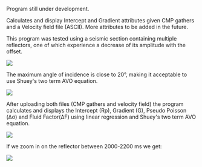 Program still under development.

Calculates and display Intercept and Gradient attributes given CMP gathers and a Velocity field file (ASCII). More attributes to be added in the future.

This program was tested using a seismic section containing multiple reflectors, one of which experience a decrease of its amplitude with the offset.

<img src="https://i.imgur.com/L0prznN.png">

The maximum angle of incidence is close to 20°, making it acceptable to use Shuey's two term AVO equation.

<img src="https://i.imgur.com/ysscLyH.png">

After uploading both files (CMP gathers and velocity field) the program calculates and displays the Intercept (Rp), Gradient (G), Pseudo Poisson (Δσ) and Fluid Factor(ΔF) using linear regression and Shuey's two term AVO equation.

<img src="https://i.imgur.com/QjTWSIR.png">

If we zoom in on the reflector between 2000-2200 ms we get:

<img src="https://i.imgur.com/Fj2YbbJ.png">
